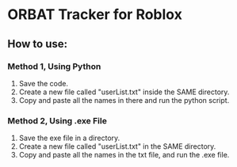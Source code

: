# ORBAT Tracker for Roblox
## How to use:
### Method 1, Using Python
1. Save the code.
2. Create a new file called "userList.txt" inside the SAME directory.
3. Copy and paste all the names in there and run the python script.

### Method 2, Using .exe File
1. Save the exe file in a directory.
2. Create a new file called "userList.txt" in the SAME directory.
3. Copy and paste all the names in the txt file, and run the .exe file.
